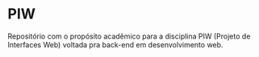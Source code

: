 # PIW
Repositório com o propósito acadêmico para a disciplina PIW (Projeto de Interfaces Web) voltada pra back-end em desenvolvimento web.
